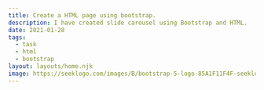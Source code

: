 ```yaml
---
title: Create a HTML page using bootstrap.
description: I have created slide carousel using Bootstrap and HTML.
date: 2021-01-28
tags:
  - task
  - html
  - bootstrap
layout: layouts/home.njk
image: https://seeklogo.com/images/B/bootstrap-5-logo-85A1F11F4F-seeklogo.com.png
---
```

